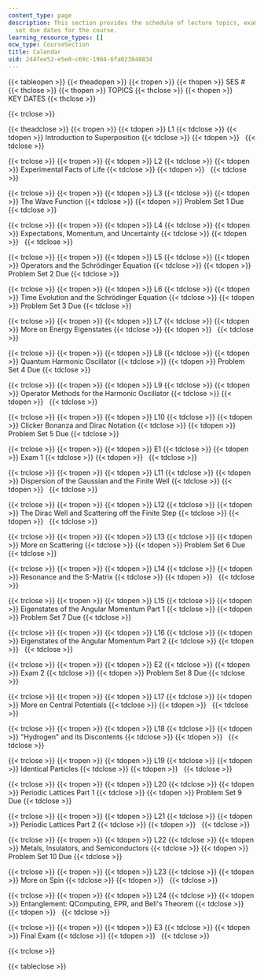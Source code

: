 ```yaml
---
content_type: page
description: This section provides the schedule of lecture topics, exams, and problem
  set due dates for the course.
learning_resource_types: []
ocw_type: CourseSection
title: Calendar
uid: 244fee52-e5e0-c69c-1984-6fa023848834
---
```


{{< tableopen >}}
{{< theadopen >}}
{{< tropen >}}
{{< thopen >}}
SES #
{{< thclose >}}
{{< thopen >}}
TOPICS
{{< thclose >}}
{{< thopen >}}
KEY DATES
{{< thclose >}}

{{< trclose >}}

{{< theadclose >}}
{{< tropen >}}
{{< tdopen >}}
L1
{{< tdclose >}}
{{< tdopen >}}
Introduction to Superposition
{{< tdclose >}}
{{< tdopen >}}
 
{{< tdclose >}}

{{< trclose >}}
{{< tropen >}}
{{< tdopen >}}
L2
{{< tdclose >}}
{{< tdopen >}}
Experimental Facts of Life
{{< tdclose >}}
{{< tdopen >}}
 
{{< tdclose >}}

{{< trclose >}}
{{< tropen >}}
{{< tdopen >}}
L3
{{< tdclose >}}
{{< tdopen >}}
The Wave Function
{{< tdclose >}}
{{< tdopen >}}
Problem Set 1 Due
{{< tdclose >}}

{{< trclose >}}
{{< tropen >}}
{{< tdopen >}}
L4
{{< tdclose >}}
{{< tdopen >}}
Expectations, Momentum, and Uncertainty
{{< tdclose >}}
{{< tdopen >}}
 
{{< tdclose >}}

{{< trclose >}}
{{< tropen >}}
{{< tdopen >}}
L5
{{< tdclose >}}
{{< tdopen >}}
Operators and the Schrödinger Equation
{{< tdclose >}}
{{< tdopen >}}
Problem Set 2 Due
{{< tdclose >}}

{{< trclose >}}
{{< tropen >}}
{{< tdopen >}}
L6
{{< tdclose >}}
{{< tdopen >}}
Time Evolution and the Schrödinger Equation
{{< tdclose >}}
{{< tdopen >}}
Problem Set 3 Due
{{< tdclose >}}

{{< trclose >}}
{{< tropen >}}
{{< tdopen >}}
L7
{{< tdclose >}}
{{< tdopen >}}
More on Energy Eigenstates
{{< tdclose >}}
{{< tdopen >}}
 
{{< tdclose >}}

{{< trclose >}}
{{< tropen >}}
{{< tdopen >}}
L8
{{< tdclose >}}
{{< tdopen >}}
Quantum Harmonic Oscillator
{{< tdclose >}}
{{< tdopen >}}
Problem Set 4 Due
{{< tdclose >}}

{{< trclose >}}
{{< tropen >}}
{{< tdopen >}}
L9
{{< tdclose >}}
{{< tdopen >}}
Operator Methods for the Harmonic Oscillator
{{< tdclose >}}
{{< tdopen >}}
 
{{< tdclose >}}

{{< trclose >}}
{{< tropen >}}
{{< tdopen >}}
L10
{{< tdclose >}}
{{< tdopen >}}
Clicker Bonanza and Dirac Notation
{{< tdclose >}}
{{< tdopen >}}
Problem Set 5 Due
{{< tdclose >}}

{{< trclose >}}
{{< tropen >}}
{{< tdopen >}}
E1
{{< tdclose >}}
{{< tdopen >}}
Exam 1
{{< tdclose >}}
{{< tdopen >}}
 
{{< tdclose >}}

{{< trclose >}}
{{< tropen >}}
{{< tdopen >}}
L11
{{< tdclose >}}
{{< tdopen >}}
Dispersion of the Gaussian and the Finite Well
{{< tdclose >}}
{{< tdopen >}}
 
{{< tdclose >}}

{{< trclose >}}
{{< tropen >}}
{{< tdopen >}}
L12
{{< tdclose >}}
{{< tdopen >}}
The Dirac Well and Scattering off the Finite Step
{{< tdclose >}}
{{< tdopen >}}
 
{{< tdclose >}}

{{< trclose >}}
{{< tropen >}}
{{< tdopen >}}
L13
{{< tdclose >}}
{{< tdopen >}}
More on Scattering
{{< tdclose >}}
{{< tdopen >}}
Problem Set 6 Due
{{< tdclose >}}

{{< trclose >}}
{{< tropen >}}
{{< tdopen >}}
L14
{{< tdclose >}}
{{< tdopen >}}
Resonance and the S-Matrix
{{< tdclose >}}
{{< tdopen >}}
 
{{< tdclose >}}

{{< trclose >}}
{{< tropen >}}
{{< tdopen >}}
L15
{{< tdclose >}}
{{< tdopen >}}
Eigenstates of the Angular Momentum Part 1
{{< tdclose >}}
{{< tdopen >}}
Problem Set 7 Due
{{< tdclose >}}

{{< trclose >}}
{{< tropen >}}
{{< tdopen >}}
L16
{{< tdclose >}}
{{< tdopen >}}
Eigenstates of the Angular Momentum Part 2
{{< tdclose >}}
{{< tdopen >}}
 
{{< tdclose >}}

{{< trclose >}}
{{< tropen >}}
{{< tdopen >}}
E2
{{< tdclose >}}
{{< tdopen >}}
Exam 2
{{< tdclose >}}
{{< tdopen >}}
Problem Set 8 Due
{{< tdclose >}}

{{< trclose >}}
{{< tropen >}}
{{< tdopen >}}
L17
{{< tdclose >}}
{{< tdopen >}}
More on Central Potentials
{{< tdclose >}}
{{< tdopen >}}
 
{{< tdclose >}}

{{< trclose >}}
{{< tropen >}}
{{< tdopen >}}
L18
{{< tdclose >}}
{{< tdopen >}}
"Hydrogen" and its Discontents
{{< tdclose >}}
{{< tdopen >}}
 
{{< tdclose >}}

{{< trclose >}}
{{< tropen >}}
{{< tdopen >}}
L19
{{< tdclose >}}
{{< tdopen >}}
Identical Particles
{{< tdclose >}}
{{< tdopen >}}
 
{{< tdclose >}}

{{< trclose >}}
{{< tropen >}}
{{< tdopen >}}
L20
{{< tdclose >}}
{{< tdopen >}}
Periodic Lattices Part 1
{{< tdclose >}}
{{< tdopen >}}
Problem Set 9 Due
{{< tdclose >}}

{{< trclose >}}
{{< tropen >}}
{{< tdopen >}}
L21
{{< tdclose >}}
{{< tdopen >}}
Periodic Lattices Part 2
{{< tdclose >}}
{{< tdopen >}}
 
{{< tdclose >}}

{{< trclose >}}
{{< tropen >}}
{{< tdopen >}}
L22
{{< tdclose >}}
{{< tdopen >}}
Metals, Insulators, and Semiconductors
{{< tdclose >}}
{{< tdopen >}}
Problem Set 10 Due
{{< tdclose >}}

{{< trclose >}}
{{< tropen >}}
{{< tdopen >}}
L23
{{< tdclose >}}
{{< tdopen >}}
More on Spin
{{< tdclose >}}
{{< tdopen >}}
 
{{< tdclose >}}

{{< trclose >}}
{{< tropen >}}
{{< tdopen >}}
L24
{{< tdclose >}}
{{< tdopen >}}
Entanglement: QComputing, EPR, and Bell's Theorem
{{< tdclose >}}
{{< tdopen >}}
 
{{< tdclose >}}

{{< trclose >}}
{{< tropen >}}
{{< tdopen >}}
E3
{{< tdclose >}}
{{< tdopen >}}
Final Exam
{{< tdclose >}}
{{< tdopen >}}
 
{{< tdclose >}}

{{< trclose >}}

{{< tableclose >}}